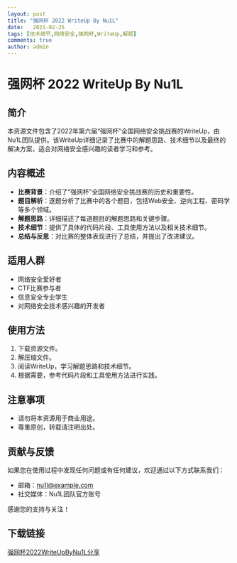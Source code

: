 ```yaml
---
layout: post
title: "强网杯 2022 WriteUp By Nu1L"
date:   2021-02-25
tags: [技术细节,网络安全,强网杯,WriteUp,解题]
comments: true
author: admin
---
```

# 强网杯 2022 WriteUp By Nu1L

## 简介

本资源文件包含了2022年第六届“强网杯”全国网络安全挑战赛的WriteUp，由Nu1L团队提供。该WriteUp详细记录了比赛中的解题思路、技术细节以及最终的解决方案，适合对网络安全感兴趣的读者学习和参考。

## 内容概述

- **比赛背景**：介绍了“强网杯”全国网络安全挑战赛的历史和重要性。
- **题目解析**：逐题分析了比赛中的各个题目，包括Web安全、逆向工程、密码学等多个领域。
- **解题思路**：详细描述了每道题目的解题思路和关键步骤。
- **技术细节**：提供了具体的代码片段、工具使用方法以及相关技术细节。
- **总结与反思**：对比赛的整体表现进行了总结，并提出了改进建议。

## 适用人群

- 网络安全爱好者
- CTF比赛参与者
- 信息安全专业学生
- 对网络安全技术感兴趣的开发者

## 使用方法

1. 下载资源文件。
2. 解压缩文件。
3. 阅读WriteUp，学习解题思路和技术细节。
4. 根据需要，参考代码片段和工具使用方法进行实践。

## 注意事项

- 请勿将本资源用于商业用途。
- 尊重原创，转载请注明出处。

## 贡献与反馈

如果您在使用过程中发现任何问题或有任何建议，欢迎通过以下方式联系我们：

- 邮箱：nu1l@example.com
- 社交媒体：Nu1L团队官方账号

感谢您的支持与关注！

## 下载链接

[强网杯2022WriteUpByNu1L分享](https://pan.quark.cn/s/df93cb126e39)